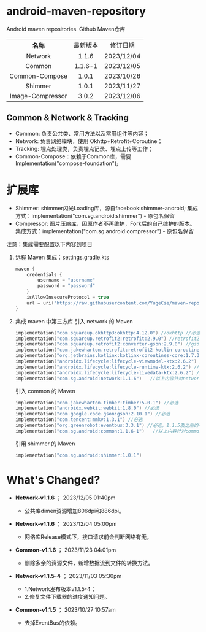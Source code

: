 # android-maven-repository
Android maven repositories. Github Maven仓库

<table style="text-align:center">
   <tr><th>名称</th><td>最新版本</td><td>修订日期</td></tr>
   <tr><td>Network</td><td>1.1.6</td><td>2023/12/04</td></tr>
   <tr><td>Common</td><td>1.1.6-1</td><td>2023/12/05</td></tr>
   <tr><td>Common-Compose</td><td>1.0.1</td><td>2023/10/26</td></tr>
   <tr><td>Shimmer</td><td>1.0.1</td><td>2023/11/27</td></tr>
   <tr><td>Image-Compressor</td><td>3.0.2</td><td>2023/12/06</td></tr>
</table>

## Common & Network & Tracking

- Common: 负责公共类、常用方法以及常用组件等内容；
- Network: 负责网络模块，使用 Okhttp+Retrofit+Coroutine；
- Tracking: 埋点处理类，负责埋点记录、埋点上传等工作；
- Common-Compose：依赖于Common库，需要Implementation("compose-foundation");

# 扩展库
- Shimmer: shimmer闪光Loading库，源自facebook:shimmer-android;
  集成方式：implementation("com.sg.android:shimmer") - 原包名保留
- Compressor: 图片压缩库，因原作者不再维护，Fork后的自己维护的版本。
  集成方式：implementation("com.sg.android:compressor") - 原包名保留

注意：集成需要配置以下内容到项目

1. 远程 Maven 集成：settings.gradle.kts
   ```kts
   maven {
       credentials {
           username = "username"
           password = "password"
       }
       isAllowInsecureProtocol = true
       url = uri("https://raw.githubusercontent.com/YugeCse/maven-repos/master/repo")
   }
   ```
2. 集成 maven 中第三方库
   引入 network 的 Maven
   ```kts
   implementation("com.squareup.okhttp3:okhttp:4.12.0") //okhttp //必选
   implementation("com.squareup.retrofit2:retrofit:2.9.0") //retrofit2 //必选
   implementation("com.squareup.retrofit2:converter-gson:2.9.0") //gson //必选
   implementation("com.jakewharton.retrofit:retrofit2-kotlin-coroutines-adapter:0.9.2") //必选
   implementation("org.jetbrains.kotlinx:kotlinx-coroutines-core:1.7.3") //必选
   implementation("androidx.lifecycle:lifecycle-viewmodel-ktx:2.6.2") //必选
   implementation("androidx.lifecycle:lifecycle-runtime-ktx:2.6.2") //必选
   implementation("androidx.lifecycle:lifecycle-livedata-ktx:2.6.2") //必选
   implementation("com.sg.android:network:1.1.6")   //以上内容针对network是必选项，引入network的必须引入以上内容
   ```
   引入 common 的 Maven
   ```kts
   implementation("com.jakewharton.timber:timber:5.0.1") //必选
   implementation("androidx.webkit:webkit:1.8.0") //必选
   implementation("com.google.code.gson:gson:2.10.1") //必选
   implementation("com.tencent:mmkv:1.3.1") //必选
   implementation("org.greenrobot:eventbus:3.3.1") //必选，1.1.5及之后的不再是必选
   implementation("com.sg.android:common:1.1.6-1")   //以上内容针对common是必选项，引入network的必须引入以上内容
   ```

   引用 shimmer 的 Maven
   ```kts
   implementation("com.sg.android:shimmer:1.0.1")
   ```

# What's Changed?

+ **Network-v1.1.6** ； 2023/12/05 01:40pm
  + 公共库dimen资源增加806dpi和886dpi。

+ **Network-v1.1.6** ； 2023/12/04 05:00pm
  + 网络库Release模式下，接口请求前会判断网络有无。

+ **Common-v1.1.6** ； 2023/11/23 04:01pm
  + 删除多余的资源文件，新增数据流到文件的转换方法。

+ **Network-v1.1.5-4** ； 2023/11/03 05:30pm
  + 1.Network发布版本v1.1.5-4；
  + 2.修复文件下载器的进度通知问题。

+ **Common-v1.1.5** ； 2023/10/27 10:57am
  + 去掉EventBus的依赖。


